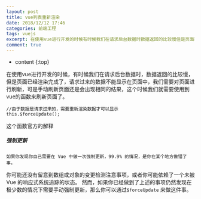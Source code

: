 ```yaml
---
layout: post
title: vue列表重新渲染
date: 2018/12/12 17:46
categories: 前端工程
tags: vuejs
excerpt: 在使用vue进行开发的时候有时候我们在请求后台数据时数据返回的比较慢但是页面已经渲染完成了请求过来的数据不能显示在页面中我们需要对页面进行刷新可是手动刷新页面还是会出现相同的结果这个时候我们就需要使用到vue的函数来刷新页面了precodeclasslanguagejavascript由于数据是请求过来的需要重新渲染数据才可以显示thisforceUpdatecodepre这个函数官方的解释h5强
comment: true
---
```


* content
{:top}

在使用vue进行开发的时候，有时候我们在请求后台数据时，数据返回的比较慢，但是页面已经渲染完成了，请求过来的数据不能显示在页面中，我们需要对页面进行刷新，可是手动刷新页面还是会出现相同的结果，这个时候我们就需要使用到vue的函数来刷新页面了。

    
    
    //由于数据是请求过来的，需要重新渲染数据才可以显示
    this.$forceUpdate();
    

这个函数官方的解释

##### 强制更新

    
    
    如果你发现你自己需要在 Vue 中做一次强制更新，99.9% 的情况，是你在某个地方做错了事。
    

你可能还没有留意到数组或对象的变更检测注意事项，或者你可能依赖了一个未被 Vue 的响应式系统追踪的状态。
然而，如果你已经做到了上述的事项仍然发现在极少数的情况下需要手动强制更新，那么你可以通过`$forceUpdate` 来做这件事。


    
